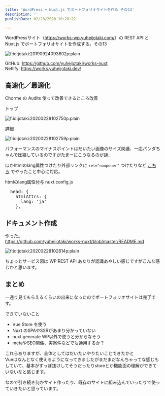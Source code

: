 ```yaml
---
title: 'WordPress + Nuxt.js でポートフォリオサイトを作る その13'
description: ''
publishDate: 02/28/2020 10:28:22

---
```

<p>WordPressサイト（<a href="https://works-wp.yuheijotaki.com/">https://works-wp.yuheijotaki.com/</a>）の REST API と Nuxt.js でポートフォリオサイトを作成する。その13</p>

<p><span itemscope itemtype="http://schema.org/Photograph"><img src="/images/hatena/20190924093802.png" alt="f:id:jotaki:20190924093802p:plain" title="f:id:jotaki:20190924093802p:plain" class="hatena-fotolife" itemprop="image"></span></p>

<p>GitHub: <a href="https://github.com/yuheijotaki/works-nuxt">https://github.com/yuheijotaki/works-nuxt</a><br />
Netlify: <a href="https://works.yuheijotaki.dev/">https://works.yuheijotaki.dev/</a></p>

<h2>高速化／最適化</h2>

<p>Chorme の Audits 使って改善できるところ改善</p>

<p>トップ</p>

<p><span itemscope itemtype="http://schema.org/Photograph"><img src="/images/hatena/20200228102750.png" alt="f:id:jotaki:20200228102750p:plain" title="f:id:jotaki:20200228102750p:plain" class="hatena-fotolife" itemprop="image"></span></p>

<p>詳細</p>

<p><span itemscope itemtype="http://schema.org/Photograph"><img src="/images/hatena/20200228102759.png" alt="f:id:jotaki:20200228102759p:plain" title="f:id:jotaki:20200228102759p:plain" class="hatena-fotolife" itemprop="image"></span></p>

<p>パフォーマンスのマイナスポイントはだいたい画像のサイズ関連、一応パンダちゃんで圧縮しているのですがたまーにこうなるのが謎..</p>

<p>ほかhtmlのlang属性つけたり外部リンクに <code>rel="noopener"</code> つけたりなど <a href="https://jtk.hatenablog.com/entry/2019/12/20/091856">こちら</a> でやったこと中心に対応。</p>

<p>htmlのlang属性付与 nuxt.config.js</p>

<pre class="code lang-javascript" data-lang="javascript" data-unlink>  head: <span class="synIdentifier">{</span>
    htmlAttrs: <span class="synIdentifier">{</span>
      lang: <span class="synConstant">'ja'</span>
    <span class="synIdentifier">}</span>,
</pre>


<h2>ドキュメント作成</h2>

<p>作った。<br />
<a href="https://github.com/yuheijotaki/works-nuxt/blob/master/README.md">https://github.com/yuheijotaki/works-nuxt/blob/master/README.md</a></p>

<p><span itemscope itemtype="http://schema.org/Photograph"><img src="/images/hatena/20200228102814.png" alt="f:id:jotaki:20200228102814p:plain" title="f:id:jotaki:20200228102814p:plain" class="hatena-fotolife" itemprop="image"></span></p>

<p>ちょっとサービス図は WP REST API あたりが認識あやしい感じですがこんな感じかと思います。</p>

<h2>まとめ</h2>

<p>一通り見てもらえるくらいの出来になったのでポートフォリオサイトは完了です。</p>

<p>できていないこと</p>

<ul>
<li>Vue Store を使う</li>
<li>Nuxt のSPAやSSRがあまり分かっていない</li>
<li>nuxt generate WP以外で使うと分からなそう</li>
<li>metaやSEO関係、実案件などでも通用するか？</li>
</ul>


<p>これらありますが、全体としてはだいたいやりたいことできたかと<br />
Vueはなんとなく使えるようになってきましたがまだまだなんちゃってな感じもしていて、基本がすっぽ抜けしてそうだったりstoreとか機能面の理解ができていないなと感じます。</p>

<p>なので引き続き何かサイト作ったり、既存のサイトに組み込んでいったりで使っていきたいと思っています。</p>


